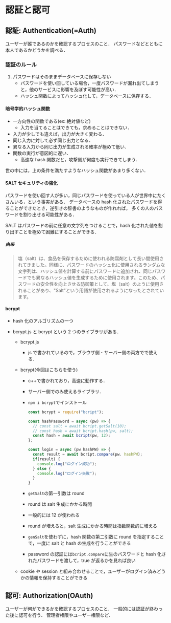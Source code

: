 # 認証と認可

## 認証: Authentication(=Auth)

ユーザーが誰であるのかを確認するプロセスのこと．
パスワードなどとともに本人であるかどうかを調べる．

### 認証のルール

1. パスワードはそのままデータベースに保存しない
   - パスワードを使い回している場合，一度パスワードが漏れ出てしまうと，他のサービスに影響を及ぼす可能性が高い．
   - ハッシュ関数によってハッシュ化して，データベースに保存する．

#### 暗号学的ハッシュ関数

- 一方向性の関数である(ex: 絶対値など)
  - 入力を当てることはできても，求めることはできない．
- 入力が少しでも違えば，出力が大きく変わる．
- 同じ入力に対して必ず同じ出力となる．
- 異なる入力から同じ出力が生成される確率が極めて低い．
- 関数の実行が意図的に遅い．
  - 高速な hash 関数だと，攻撃側が何度も実行できてしまう．

世の中には，上の条件を満たすようなハッシュ関数があまり多くない．

#### SALT セキュリティの強化

パスワードを使い回す人が多い，同じパスワードを使っている人が世界中にたくさんいる，という事実がある．
データベースの hash 化されたパスワードを得ることができたとき，逆引きの辞書のようなものが作れれば，
多くの人のパスワードを割り出せる可能性がある．

SALT はパスワードの前に任意の文字列をつけることで，hash 化された値を割り出すことを極めて困難にすることができる．

##### 由来

> 塩（salt）は、食品を保存するために使われる防腐剤として長い間使用されてきました。同様に、パスワードのハッシュ化に使用されるランダムな文字列は、ハッシュ値を計算する前にパスワードに追加され、同じパスワードでも異なるハッシュ値を生成するために使用されます。このため、パスワードの安全性を向上させる防御策として、塩（salt）のように使用されることがあり、"Salt"という用語が使用されるようになったとされています。

#### bcrypt

- hash 化のアルゴリズムの一つ
- bcrypt.js と bcrypt という 2 つのライブラリがある．

  - bcrypt.js
    - js で書かれているので，ブラウザ側・サーバー側の両方でで使える．
  - bcrypt(今回はこちらを使う)

    - c++で書かれており，高速に動作する．
    - サーバー側でのみ使えるライブラリ．
    - `npm i bcrypt`でインストール

      ```javascript
      const bcrypt = require("bcript");

      const hashPassword = async (pw) => {
        // const salt = await bcript.getSalt(10);
        // const hash = await bcript.hash(pw, salt);
        const hash = await bcript(pw, 12);
      };

      const login = async (pw hashPW) => {
        const result = await bcript.compare(pw. hashPW);
        if(result) {
          console.log("ログイン成功");
        } else {
          console.log("ログイン失敗");
        }
      }
      ```

    - `getSalt`の第一引数は round
    - round は salt 生成にかかる時間
    - 一般的には 12 が使われる
    - round が増えると，salt 生成にかかる時間は指数関数的に増える
    - `genSalt`を使わずに，hash 関数の第二引数に round を指定することで，一度に salt と hash の生成を行うことができる
    - password の認証には`bcript.compare`に生のパスワードと hash 化されたパスワードを渡して，true が返るかを見れば良い

  - cookie や session と組み合わせることで，ユーザーがログイン済みどうかの情報を保持することができる

## 認可: Authorization(OAuth)

ユーザーが何ができるかを確認するプロセスのこと．
一般的には認証が終わった後に認可を行う．
管理者権限やユーザー権限など．
